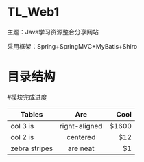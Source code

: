 # TL_Web1


主题：Java学习资源整合分享网站


采用框架：Spring+SpringMVC+MyBatis+Shiro

# 目录结构


#模块完成进度

| Tables | Are | Cool |
| ------------- |:-------------:| -----:|
| col 3 is | right-aligned | $1600 |
| col 2 is | centered | $12 |
| zebra stripes | are neat | $1 |





